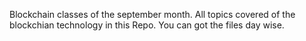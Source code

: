 Blockchain classes of the september month.
All topics covered of the blockchian technology in this Repo.
You can got the files day wise.
 
